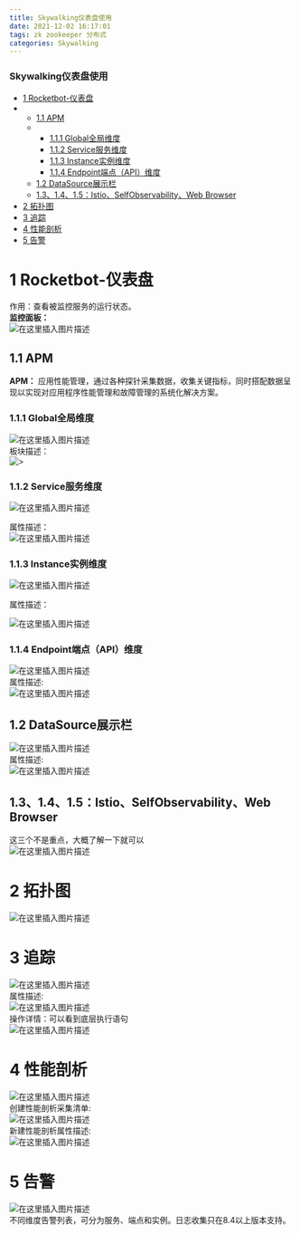 ```yaml
---
title: Skywalking仪表盘使用
date: 2021-12-02 16:17:01
tags: zk zookeeper 分布式
categories: Skywalking
---
```


<!--more-->

### Skywalking仪表盘使用

- [1 Rocketbot-仪表盘](#1_Rocketbot_2)
- - [1.1 APM](#11_APM_9)
  - - [1.1.1 Global全局维度](#111_Global_12)
    - [1.1.2 Service服务维度](#112_Service_17)
    - [1.1.3 Instance实例维度](#113_Instance_26)
    - [1.1.4 Endpoint端点（API）维度](#114_EndpointAPI_33)
  - [1.2 DataSource展示栏](#12_DataSource_38)
  - [1.3、1.4、1.5：Istio、SelfObservability、Web Browser](#131415IstioSelfObservabilityWeb_Browser_43)
- [2 拓扑图](#2__47)
- [3 追踪](#3__50)
- [4 性能剖析](#4__56)
- [5 告警](#5__62)

# 1 Rocketbot-仪表盘

作用：查看被监控服务的运行状态。  
**监控面板：**  
![在这里插入图片描述](https://img-blog.csdnimg.cn/e4ed2173d673402bb2757166e75ae124.png)

## 1.1 APM

**APM：** 应用性能管理，通过各种探针采集数据，收集关键指标，同时搭配数据呈现以实现对应用程序性能管理和故障管理的系统化解决方案。

### 1.1.1 Global全局维度

![在这里插入图片描述](https://img-blog.csdnimg.cn/d82a984ecad941f18cbf4170c2cff806.png?x-oss-process=image/watermark,type_d3F5LXplbmhlaQ,shadow_50,text_Q1NETiBAZkZlZS1vcHM=,size_20,color_FFFFFF,t_70,g_se,x_16)  
板块描述：  
![>](https://img-blog.csdnimg.cn/4d156ea39b6447e8a5141daaae173c2c.png?x-oss-process=image/watermark,type_d3F5LXplbmhlaQ,shadow_50,text_Q1NETiBAZkZlZS1vcHM=,size_20,color_FFFFFF,t_70,g_se,x_16)

### 1.1.2 Service服务维度

![在这里插入图片描述](https://img-blog.csdnimg.cn/95a20914697b4c59a0bce7ade3801a3a.png?x-oss-process=image/watermark,type_d3F5LXplbmhlaQ,shadow_50,text_Q1NETiBAZkZlZS1vcHM=,size_20,color_FFFFFF,t_70,g_se,x_16)

属性描述：  
![在这里插入图片描述](https://img-blog.csdnimg.cn/6e0e52ba5b72469b8dc0de82240555f0.png?x-oss-process=image/watermark,type_d3F5LXplbmhlaQ,shadow_50,text_Q1NETiBAZkZlZS1vcHM=,size_20,color_FFFFFF,t_70,g_se,x_16)

### 1.1.3 Instance实例维度

![在这里插入图片描述](https://img-blog.csdnimg.cn/59c6f2e1d85f4fb5954cd6370c9c9658.png?x-oss-process=image/watermark,type_d3F5LXplbmhlaQ,shadow_50,text_Q1NETiBAZkZlZS1vcHM=,size_20,color_FFFFFF,t_70,g_se,x_16)

属性描述：

![在这里插入图片描述](https://img-blog.csdnimg.cn/91250ba1fd4540b3a24049598668695a.png?x-oss-process=image/watermark,type_d3F5LXplbmhlaQ,shadow_50,text_Q1NETiBAZkZlZS1vcHM=,size_20,color_FFFFFF,t_70,g_se,x_16)

### 1.1.4 Endpoint端点（API）维度

![在这里插入图片描述](https://img-blog.csdnimg.cn/b7e8976f11a147f48551f8c9a64c3124.png?x-oss-process=image/watermark,type_d3F5LXplbmhlaQ,shadow_50,text_Q1NETiBAZkZlZS1vcHM=,size_20,color_FFFFFF,t_70,g_se,x_16)  
属性描述:  
![在这里插入图片描述](https://img-blog.csdnimg.cn/8e2c8b56e2e14db18e070b0607ff47f2.png?x-oss-process=image/watermark,type_d3F5LXplbmhlaQ,shadow_50,text_Q1NETiBAZkZlZS1vcHM=,size_20,color_FFFFFF,t_70,g_se,x_16)

## 1.2 DataSource展示栏

![在这里插入图片描述](https://img-blog.csdnimg.cn/84a803a9632a40b4b0af7e8463c65f40.png?x-oss-process=image/watermark,type_d3F5LXplbmhlaQ,shadow_50,text_Q1NETiBAZkZlZS1vcHM=,size_20,color_FFFFFF,t_70,g_se,x_16)  
属性描述:  
![在这里插入图片描述](https://img-blog.csdnimg.cn/23466a12b7b549d988134e3ecc4bd57b.png?x-oss-process=image/watermark,type_d3F5LXplbmhlaQ,shadow_50,text_Q1NETiBAZkZlZS1vcHM=,size_20,color_FFFFFF,t_70,g_se,x_16)

## 1.3、1.4、1.5：Istio、SelfObservability、Web Browser

这三个不是重点，大概了解一下就可以  
![在这里插入图片描述](https://img-blog.csdnimg.cn/ba48b22108a74aa0bd6a752fb2f7f074.png?x-oss-process=image/watermark,type_d3F5LXplbmhlaQ,shadow_50,text_Q1NETiBAZkZlZS1vcHM=,size_20,color_FFFFFF,t_70,g_se,x_16)

# 2 拓扑图

![在这里插入图片描述](https://img-blog.csdnimg.cn/2843814f4a934c43b183bf387b87d014.png?x-oss-process=image/watermark,type_d3F5LXplbmhlaQ,shadow_50,text_Q1NETiBAZkZlZS1vcHM=,size_20,color_FFFFFF,t_70,g_se,x_16)

# 3 追踪

![在这里插入图片描述](https://img-blog.csdnimg.cn/a37f3bd65f7441ae8d43b30899029bd3.png?x-oss-process=image/watermark,type_d3F5LXplbmhlaQ,shadow_50,text_Q1NETiBAZkZlZS1vcHM=,size_20,color_FFFFFF,t_70,g_se,x_16)  
属性描述:  
![在这里插入图片描述](https://img-blog.csdnimg.cn/ba515ac943d34bd281f32dab7ce7636a.png)  
操作详情：可以看到底层执行语句  
![在这里插入图片描述](https://img-blog.csdnimg.cn/db574498685d49bf8199ddcfa3091cd7.png?x-oss-process=image/watermark,type_d3F5LXplbmhlaQ,shadow_50,text_Q1NETiBAZkZlZS1vcHM=,size_20,color_FFFFFF,t_70,g_se,x_16)

# 4 性能剖析

![在这里插入图片描述](https://img-blog.csdnimg.cn/b664a1ee238b4ec9a1254a66f7e95b27.png?x-oss-process=image/watermark,type_d3F5LXplbmhlaQ,shadow_50,text_Q1NETiBAZkZlZS1vcHM=,size_20,color_FFFFFF,t_70,g_se,x_16)  
创建性能剖析采集清单:  
![在这里插入图片描述](https://img-blog.csdnimg.cn/6bb73ed7ad614df6bf80989e283db92f.png?x-oss-process=image/watermark,type_d3F5LXplbmhlaQ,shadow_50,text_Q1NETiBAZkZlZS1vcHM=,size_20,color_FFFFFF,t_70,g_se,x_16)  
新建性能剖析属性描述:  
![在这里插入图片描述](https://img-blog.csdnimg.cn/6d4a116af1b4401c8972b3876369ce87.png?x-oss-process=image/watermark,type_d3F5LXplbmhlaQ,shadow_50,text_Q1NETiBAZkZlZS1vcHM=,size_20,color_FFFFFF,t_70,g_se,x_16)

# 5 告警

![在这里插入图片描述](https://img-blog.csdnimg.cn/82e96d4ae13c45b8a0c930310b47baa6.png?x-oss-process=image/watermark,type_d3F5LXplbmhlaQ,shadow_50,text_Q1NETiBAZkZlZS1vcHM=,size_20,color_FFFFFF,t_70,g_se,x_16)  
不同维度告警列表，可分为服务、端点和实例。日志收集只在8.4以上版本支持。